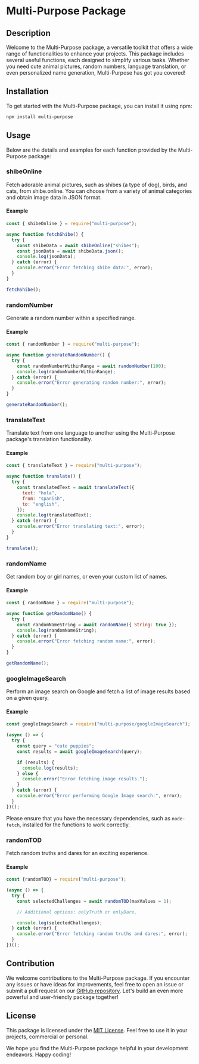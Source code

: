 # Multi-Purpose Package

## Description

Welcome to the Multi-Purpose package, a versatile toolkit that offers a wide range of functionalities to enhance your projects. This package includes several useful functions, each designed to simplify various tasks. Whether you need cute animal pictures, random numbers, language translation, or even personalized name generation, Multi-Purpose has got you covered!

## Installation

To get started with the Multi-Purpose package, you can install it using npm:

```bash
npm install multi-purpose
```

## Usage

Below are the details and examples for each function provided by the Multi-Purpose package:

### shibeOnline

Fetch adorable animal pictures, such as shibes (a type of dog), birds, and cats, from shibe.online. You can choose from a variety of animal categories and obtain image data in JSON format.

#### Example

```js
const { shibeOnline } = require("multi-purpose");

async function fetchShibe() {
  try {
    const shibeData = await shibeOnline("shibes");
    const jsonData = await shibeData.json();
    console.log(jsonData);
  } catch (error) {
    console.error("Error fetching shibe data:", error);
  }
}

fetchShibe();
```

### randomNumber

Generate a random number within a specified range.

#### Example

```js
const { randomNumber } = require("multi-purpose");

async function generateRandomNumber() {
  try {
    const randomNumberWithinRange = await randomNumber(100);
    console.log(randomNumberWithinRange);
  } catch (error) {
    console.error("Error generating random number:", error);
  }
}

generateRandomNumber();
```

### translateText

Translate text from one language to another using the Multi-Purpose package's translation functionality.

#### Example

```js
const { translateText } = require("multi-purpose");

async function translate() {
  try {
    const translatedText = await translateText({
      text: "hola",
      from: "spanish",
      to: "english",
    });
    console.log(translatedText);
  } catch (error) {
    console.error("Error translating text:", error);
  }
}

translate();
```

### randomName

Get random boy or girl names, or even your custom list of names.

#### Example

```js
const { randomName } = require("multi-purpose");

async function getRandomName() {
  try {
    const randomNameString = await randomName({ String: true });
    console.log(randomNameString);
  } catch (error) {
    console.error("Error fetching random name:", error);
  }
}

getRandomName();
```

### googleImageSearch

Perform an image search on Google and fetch a list of image results based on a given query.

#### Example

```js
const googleImageSearch = require("multi-purpose/googleImageSearch");

(async () => {
  try {
    const query = "cute puppies";
    const results = await googleImageSearch(query);

    if (results) {
      console.log(results);
    } else {
      console.error("Error fetching image results.");
    }
  } catch (error) {
    console.error("Error performing Google Image search:", error);
  }
})();
```

Please ensure that you have the necessary dependencies, such as `node-fetch`, installed for the functions to work correctly.

### randomTOD

Fetch random truths and dares for an exciting experience.

#### Example

```js
const {randomTOD} = require("multi-purpose");

(async () => {
  try {
    const selectedChallenges = await randomTOD(maxValues = 1);

    // Additional options: onlyTruth or onlyDare.

    console.log(selectedChallenges);
  } catch (error) {
    console.error("Error fetching random truths and dares:", error);
  }
})();
```

## Contribution

We welcome contributions to the Multi-Purpose package. If you encounter any issues or have ideas for improvements, feel free to open an issue or submit a pull request on our [GitHub repository](https://github.com/your-username/your-repo). Let's build an even more powerful and user-friendly package together!

## License

This package is licensed under the [MIT License](https://opensource.org/licenses/MIT). Feel free to use it in your projects, commercial or personal.

We hope you find the Multi-Purpose package helpful in your development endeavors. Happy coding!